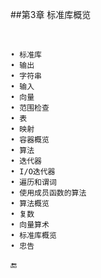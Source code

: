 ##第3章 标准库概览

&emsp;&emsp;

    • 标准库
    • 输出
    • 字符串
    • 输入
    • 向量
    • 范围检查
    • 表
    • 映射
    • 容器概览
    • 算法
    • 迭代器
    • I/O迭代器
    • 遍历和谓词
    • 使用成员函数的算法
    • 算法概览
    • 复数
    • 向量算术
    • 标准库概览
    • 忠告
    
    
🔚
    